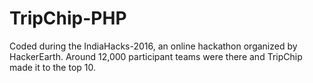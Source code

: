 # TripChip-PHP

Coded during the IndiaHacks-2016, an online hackathon organized by HackerEarth. Around 12,000 participant teams were there and TripChip made it to the top 10.

